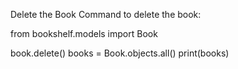 Delete the Book
Command to delete the book:

from bookshelf.models import Book

book.delete()
books = Book.objects.all()
print(books)
